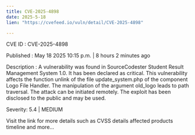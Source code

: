 ```yaml
---
title: CVE-2025-4898
date: 2025-5-18
lien: "https://cvefeed.io/vuln/detail/CVE-2025-4898"

---
```


CVE ID : CVE-2025-4898

Published :  May 18
2025
10:15 p.m. | 8 hours
2 minutes ago

Description : A vulnerability was found in SourceCodester Student Result Management System 1.0. It has been declared as critical. This vulnerability affects the function unlink of the file update_system.php of the component Logo File Handler. The manipulation of the argument old_logo leads to path traversal. The attack can be initiated remotely. The exploit has been disclosed to the public and may be used.

Severity: 5.4 | MEDIUM

Visit the link for more details
such as CVSS details
affected products
timeline
and more...
